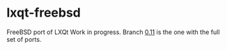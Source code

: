 # lxqt-freebsd
FreeBSD port of LXQt
Work in progress. Branch [0.11](https://github.com/jsm222/lxqt-freebsd/tree/0.11) is the one with the full set of ports. 
